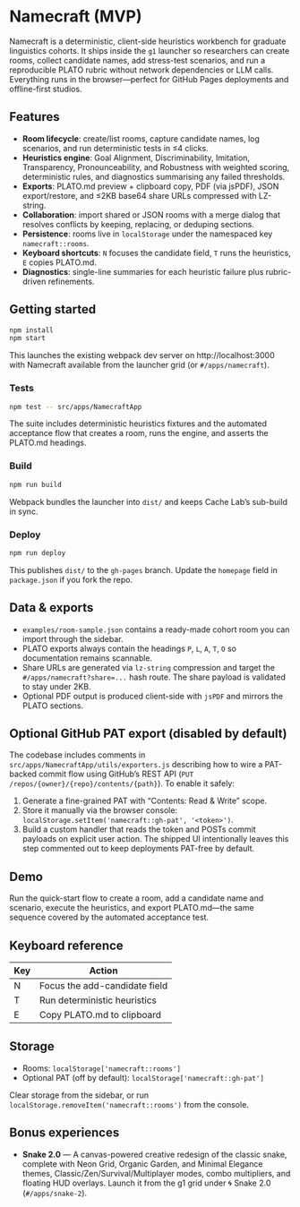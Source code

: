 # Namecraft (MVP)

Namecraft is a deterministic, client-side heuristics workbench for graduate linguistics cohorts. It ships inside the `g1`
launcher so researchers can create rooms, collect candidate names, add stress-test scenarios, and run a reproducible PLATO rubric
without network dependencies or LLM calls. Everything runs in the browser—perfect for GitHub Pages deployments and offline-first
studios.

## Features

- **Room lifecycle**: create/list rooms, capture candidate names, log scenarios, and run deterministic tests in ≤4 clicks.
- **Heuristics engine**: Goal Alignment, Discriminability, Imitation, Transparency, Pronounceability, and Robustness with
  weighted scoring, deterministic rules, and diagnostics summarising any failed thresholds.
- **Exports**: PLATO.md preview + clipboard copy, PDF (via jsPDF), JSON export/restore, and ≤2KB base64 share URLs compressed with
  LZ-string.
- **Collaboration**: import shared or JSON rooms with a merge dialog that resolves conflicts by keeping, replacing, or deduping
  sections.
- **Persistence**: rooms live in `localStorage` under the namespaced key `namecraft::rooms`.
- **Keyboard shortcuts**: `N` focuses the candidate field, `T` runs the heuristics, `E` copies PLATO.md.
- **Diagnostics**: single-line summaries for each heuristic failure plus rubric-driven refinements.

## Getting started

```bash
npm install
npm start
```

This launches the existing webpack dev server on http://localhost:3000 with Namecraft available from the launcher grid (or
`#/apps/namecraft`).

### Tests

```bash
npm test -- src/apps/NamecraftApp
```

The suite includes deterministic heuristics fixtures and the automated acceptance flow that creates a room, runs the engine, and
asserts the PLATO.md headings.

### Build

```bash
npm run build
```

Webpack bundles the launcher into `dist/` and keeps Cache Lab’s sub-build in sync.

### Deploy

```bash
npm run deploy
```

This publishes `dist/` to the `gh-pages` branch. Update the `homepage` field in `package.json` if you fork the repo.

## Data & exports

- `examples/room-sample.json` contains a ready-made cohort room you can import through the sidebar.
- PLATO exports always contain the headings `P`, `L`, `A`, `T`, `O` so documentation remains scannable.
- Share URLs are generated via `lz-string` compression and target the `#/apps/namecraft?share=...` hash route. The share payload is
  validated to stay under 2KB.
- Optional PDF output is produced client-side with `jsPDF` and mirrors the PLATO sections.

## Optional GitHub PAT export (disabled by default)

The codebase includes comments in `src/apps/NamecraftApp/utils/exporters.js` describing how to wire a PAT-backed commit flow using
GitHub’s REST API (`PUT /repos/{owner}/{repo}/contents/{path}`). To enable it safely:

1. Generate a fine-grained PAT with “Contents: Read & Write” scope.
2. Store it manually via the browser console: `localStorage.setItem('namecraft::gh-pat', '<token>')`.
3. Build a custom handler that reads the token and POSTs commit payloads on explicit user action. The shipped UI intentionally
   leaves this step commented out to keep deployments PAT-free by default.

## Demo

Run the quick-start flow to create a room, add a candidate name and scenario, execute the heuristics, and export PLATO.md—the
same sequence covered by the automated acceptance test.

## Keyboard reference

| Key | Action                     |
| --- | -------------------------- |
| N   | Focus the add-candidate field |
| T   | Run deterministic heuristics |
| E   | Copy PLATO.md to clipboard   |

## Storage

- Rooms: `localStorage['namecraft::rooms']`
- Optional PAT (off by default): `localStorage['namecraft::gh-pat']`

Clear storage from the sidebar, or run `localStorage.removeItem('namecraft::rooms')` from the console.

## Bonus experiences

- **Snake 2.0** — A canvas-powered creative redesign of the classic snake, complete with Neon Grid, Organic Garden, and Minimal Elegance themes, Classic/Zen/Survival/Multiplayer modes, combo multipliers, and floating HUD overlays. Launch it from the g1 grid under 🌀 Snake 2.0 (`#/apps/snake-2`).

